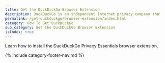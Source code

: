 ```yaml
---
title: Get the DuckDuckGo Browser Extension
description: DuckDuckGo is an independent internet privacy company that offers a private alternative to Google search & Chrome in one free app.
permalink: /get-duckduckgo/browser-extension/index.html
category: How To Get DuckDuckGo
sub_category: Get the DuckDuckGo Browser Extension
isIndex: true
---
```


Learn how to install the DuckDuckGo Privacy Essentials browser extension.

{% include category-footer-nav.md %}
